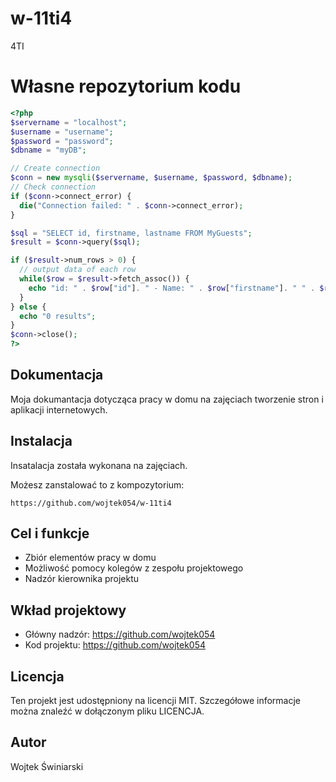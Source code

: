 # w-11ti4
4TI

# Własne repozytorium kodu
 
```php
<?php
$servername = "localhost";
$username = "username";
$password = "password";
$dbname = "myDB";

// Create connection
$conn = new mysqli($servername, $username, $password, $dbname);
// Check connection
if ($conn->connect_error) {
  die("Connection failed: " . $conn->connect_error);
}

$sql = "SELECT id, firstname, lastname FROM MyGuests";
$result = $conn->query($sql);

if ($result->num_rows > 0) {
  // output data of each row
  while($row = $result->fetch_assoc()) {
    echo "id: " . $row["id"]. " - Name: " . $row["firstname"]. " " . $row["lastname"]. "<br>";
  }
} else {
  echo "0 results";
}
$conn->close();
?>
```

## Dokumentacja

Moja dokumantacja dotycząca pracy w domu na zajęciach tworzenie stron i aplikacji internetowych.
 
## Instalacja

Insatalacja została wykonana na zajęciach.
 
Możesz zanstalować to z kompozytorium:
 
```
https://github.com/wojtek054/w-11ti4
```
 
 
## Cel i funkcje
 
* Zbiór elementów pracy w domu
* Możliwość pomocy kolegów z zespołu projektowego
* Nadzór kierownika projektu
 
## Wkład projektowy
 
* Główny nadzór: https://github.com/wojtek054
* Kod projektu: https://github.com/wojtek054

 
## Licencja
 
Ten projekt jest udostępniony na licencji MIT. Szczegółowe informacje można znaleźć w dołączonym pliku LICENCJA.
 
## Autor
 
Wojtek Świniarski
